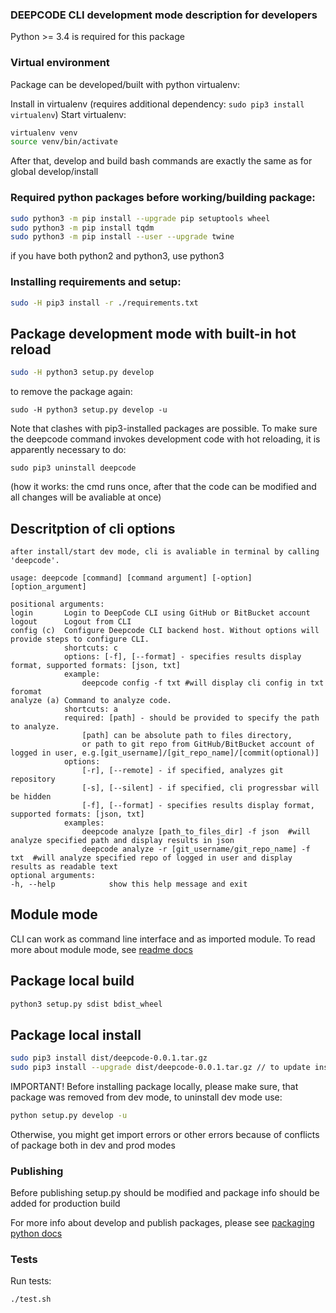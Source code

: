 ### DEEPCODE CLI development mode description for developers

Python >= 3.4 is required for this package

### Virtual environment

Package can be developed/built with python virtualenv:

Install in virtualenv (requires additional dependency: `sudo pip3 install virtualenv`)
Start virtualenv:

```bash
virtualenv venv
source venv/bin/activate
```

After that, develop and build bash commands are exactly the same as for global develop/install

### Required python packages before working/building package:

```bash
sudo python3 -m pip install --upgrade pip setuptools wheel
sudo python3 -m pip install tqdm
sudo python3 -m pip install --user --upgrade twine
```

if you have both python2 and python3, use python3

### Installing requirements and setup:

```bash
sudo -H pip3 install -r ./requirements.txt
```

## Package development mode with built-in hot reload

```bash
sudo -H python3 setup.py develop
```

to remove the package again:

```
sudo -H python3 setup.py develop -u
```

Note that clashes with pip3-installed packages are possible. To make sure the deepcode command
invokes development code with hot reloading, it is apparently necessary to do:

```
sudo pip3 uninstall deepcode
```

(how it works: the cmd runs once, after that the code can be modified and all changes will be avaliable at once)

## Descritption of cli options

```
after install/start dev mode, cli is avaliable in terminal by calling 'deepcode'.

usage: deepcode [command] [command argument] [-option] [option_argument]

positional arguments:
login       Login to DeepCode CLI using GitHub or BitBucket account
logout      Logout from CLI
config (c)  Configure Deepcode CLI backend host. Without options will provide steps to configure CLI.
            shortcuts: c
            options: [-f], [--format] - specifies results display format, supported formats: [json, txt]
            example:
                deepcode config -f txt #will display cli config in txt foromat
analyze (a) Command to analyze code.
            shortcuts: a
            required: [path] - should be provided to specify the path to analyze.
                [path] can be absolute path to files directory,
                or path to git repo from GitHub/BitBucket account of logged in user, e.g.[git_username]/[git_repo_name]/[commit(optional)]
            options:
                [-r], [--remote] - if specified, analyzes git repository
                [-s], [--silent] - if specified, cli progressbar will be hidden
                [-f], [--format] - specifies results display format, supported formats: [json, txt]
            examples:
                deepcode analyze [path_to_files_dir] -f json  #will analyze specified path and display results in json
                deepcode analyze -r [git_username/git_repo_name] -f txt  #will analyze specified repo of logged in user and display results as readable text
optional arguments:
-h, --help            show this help message and exit
```

## Module mode

CLI can work as command line interface and as imported module.
To read more about module mode, see [readme docs](README.md)

## Package local build

```bash
python3 setup.py sdist bdist_wheel
```

## Package local install

```bash
sudo pip3 install dist/deepcode-0.0.1.tar.gz
sudo pip3 install --upgrade dist/deepcode-0.0.1.tar.gz // to update installed package
```

IMPORTANT! Before installing package locally, please make sure, that package was removed from dev mode,
to uninstall dev mode use:

```bash
python setup.py develop -u
```

Otherwise, you might get import errors or other errors because of conflicts of package both in dev and prod modes

### Publishing

Before publishing setup.py should be modified and package info should be added for production build

For more info about develop and publish packages, please see [packaging python docs](https://packaging.python.org/tutorials/packaging-projects/)

### Tests

Run tests:

```bash
./test.sh
```
